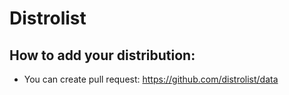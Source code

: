 # Distrolist

## How to add your distribution:
* You can create pull request: https://github.com/distrolist/data

